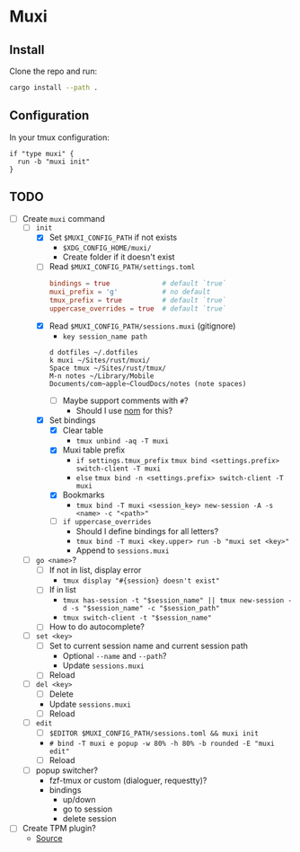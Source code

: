 # Muxi

## Install
Clone the repo and run:
```sh
cargo install --path .
```

## Configuration

In your tmux configuration:
```tmux
if "type muxi" {
  run -b "muxi init"
}
```

## TODO

- [ ] Create `muxi` command
    - [ ] `init`
        - [x] Set `$MUXI_CONFIG_PATH` if not exists
            - `$XDG_CONFIG_HOME/muxi/`
            - Create folder if it doesn't exist
        - [ ] Read `$MUXI_CONFIG_PATH/settings.toml`
            ```toml
            bindings = true             # default `true`
            muxi_prefix = 'g'           # no default
            tmux_prefix = true          # default `true`
            uppercase_overrides = true  # default `true`
            ```
        - [x] Read `$MUXI_CONFIG_PATH/sessions.muxi` (gitignore)
            - `key session_name path`
            ```
            d dotfiles ~/.dotfiles
            k muxi ~/Sites/rust/muxi/
            Space tmux ~/Sites/rust/tmux/
            M-n notes ~/Library/Mobile Documents/com~apple~CloudDocs/notes (note spaces)
            ```
            - [ ] Maybe support comments with `#`?
                - Should I use [nom](https://docs.rs/nom/latest/nom/) for this?
        - [x] Set bindings
            - [x] Clear table
                - `tmux unbind -aq -T muxi`
            - [x] Muxi table prefix
                - `if settings.tmux_prefix` `tmux bind <settings.prefix> switch-client -T muxi`
                - `else` `tmux bind -n <settings.prefix> switch-client -T muxi`
            - [x] Bookmarks
                - `tmux bind -T muxi <session_key> new-session -A -s <name> -c "<path>"`
            - [ ] `if uppercase_overrides`
                - Should I define bindings for all letters?
                - `tmux bind -T muxi <key.upper> run -b "muxi set <key>"`
                - Append to `sessions.muxi`
    - [ ] `go <name>`?
        - [ ] If not in list, display error
            - `tmux display "#{session} doesn't exist"`
        - [ ] If in list
            - `tmux has-session -t "$session_name" || tmux new-session -d -s "$session_name" -c "$session_path"`
            - `tmux switch-client -t "$session_name"`
        - [ ] How to do autocomplete?
    - [ ] `set <key>`
        - [ ] Set <key> to current session name and current session path
            - Optional `--name` and `--path`?
            - Update `sessions.muxi`
        - [ ] Reload
    - [ ] `del <key>`
        - [ ] Delete <key>
        - Update `sessions.muxi`
        - [ ] Reload
    - [ ] `edit`
        - [ ] `$EDITOR $MUXI_CONFIG_PATH/sessions.toml && muxi init`
        - `# bind -T muxi e popup -w 80% -h 80% -b rounded -E "muxi edit"`
        - [ ] Reload
    - [ ] popup switcher?
        - fzf-tmux or custom (dialoguer, requestty)?
        - bindings
            - up/down
            - go to session
            - delete session
- [ ] Create TPM plugin?
    - [Source](https://github.com/tmux-plugins/tpm/blob/master/docs/how_to_create_plugin.md)
